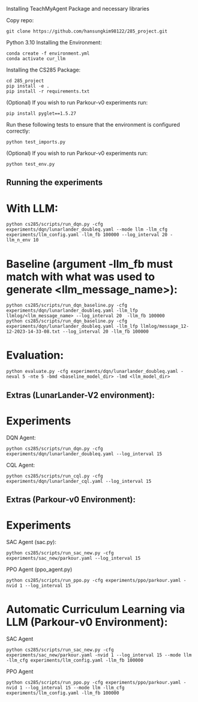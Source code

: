 Installing TeachMyAgent Package and necessary libraries

Copy repo:
```
git clone https://github.com/hansungkim98122/285_project.git
```

Python 3.10
Installing the Environment:
```
conda create -f environment.yml
conda activate cur_llm
```
Installing the CS285 Package:
```
cd 285_project
pip install -e .
pip install -r requirements.txt
```
(Optional) If you wish to run Parkour-v0 experiments run:
```
pip install pyglet==1.5.27
```

Run these following tests to ensure that the environment is configured correctly:

```
python test_imports.py
```
(Optional) If you wish to run Parkour-v0 experiments run:
```
python test_env.py
```

## Running the experiments

# With LLM:
```
python cs285/scripts/run_dqn.py -cfg experiments/dqn/lunarlander_doubleq.yaml --mode llm -llm_cfg experiments/llm_config.yaml -llm_fb 100000 --log_interval 20 -llm_n_env 10
```

# Baseline (argument -llm_fb must match with what was used to generate <llm_message_name>):
```
python cs285/scripts/run_dqn_baseline.py -cfg experiments/dqn/lunarlander_doubleq.yaml -llm_lfp llmlog/<llm_message_name> --log_interval 20  -llm_fb 100000
python cs285/scripts/run_dqn_baseline.py -cfg experiments/dqn/lunarlander_doubleq.yaml -llm_lfp llmlog/message_12-12-2023-14-33-08.txt --log_interval 20 -llm_fb 100000

```

# Evaluation:
```
python evaluate.py -cfg experiments/dqn/lunarlander_doubleq.yaml -neval 5 -nte 5 -bmd <baseline_model_dir> -lmd <llm_model_dir>
```


## Extras (LunarLander-V2 environment):
# Experiments 
DQN Agent:
```
python cs285/scripts/run_dqn.py -cfg experiments/dqn/lunarlander_doubleq.yaml --log_interval 15
```
CQL Agent:
```
python cs285/scripts/run_cql.py -cfg experiments/dqn/lunarlander_cql.yaml --log_interval 15
```

## Extras (Parkour-v0 Environment):
# Experiments 

SAC Agent (sac.py):

```
python cs285/scripts/run_sac_new.py -cfg experiments/sac_new/parkour.yaml --log_interval 15
```

PPO Agent (ppo_agent.py)
```
python cs285/scripts/run_ppo.py -cfg experiments/ppo/parkour.yaml -nvid 1 --log_interval 15
```

# Automatic Curriculum Learning via LLM (Parkour-v0 Environment):

SAC Agent
```
python cs285/scripts/run_sac_new.py -cfg experiments/sac_new/parkour.yaml -nvid 1 --log_interval 15 --mode llm -llm_cfg experiments/llm_config.yaml -llm_fb 100000
```

PPO Agent
```
python cs285/scripts/run_ppo.py -cfg experiments/ppo/parkour.yaml -nvid 1 --log_interval 15 --mode llm -llm_cfg experiments/llm_config.yaml -llm_fb 100000
```
